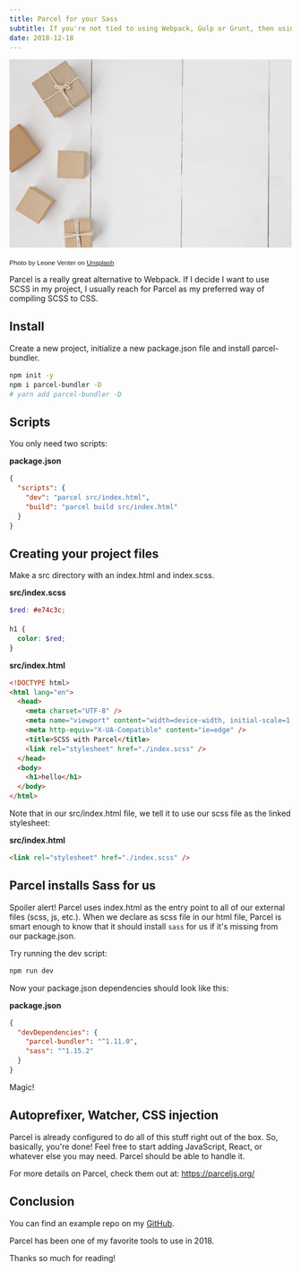 ```yaml
---
title: Parcel for your Sass
subtitle: If you're not tied to using Webpack, Gulp or Grunt, then using Parcel is one of the best ways to quickly set up a new SCSS project.
date: 2018-12-18
---
```


![Photo by Leone Venter on Unsplash](./parcel.jpg)

<small style="font-family: Karla, sans-serif;">Photo by Leone Venter on [Unsplash](https://unsplash.com/photos/mTkXSSScrzw)</small>

Parcel is a really great alternative to Webpack. If I decide I want to use SCSS in my project, I usually reach for Parcel as my preferred way of compiling SCSS to CSS.

## Install

Create a new project, initialize a new package.json file and install parcel-bundler.

```bash
npm init -y
npm i parcel-bundler -D
# yarn add parcel-bundler -D
```

## Scripts

You only need two scripts:

**package.json**

```json
{
  "scripts": {
    "dev": "parcel src/index.html",
    "build": "parcel build src/index.html"
  }
}
```

## Creating your project files

Make a src directory with an index.html and index.scss.

**src/index.scss**

```scss
$red: #e74c3c;

h1 {
  color: $red;
}
```

**src/index.html**

```html
<!DOCTYPE html>
<html lang="en">
  <head>
    <meta charset="UTF-8" />
    <meta name="viewport" content="width=device-width, initial-scale=1.0" />
    <meta http-equiv="X-UA-Compatible" content="ie=edge" />
    <title>SCSS with Parcel</title>
    <link rel="stylesheet" href="./index.scss" />
  </head>
  <body>
    <h1>hello</h1>
  </body>
</html>
```

Note that in our src/index.html file, we tell it to use our scss file as the linked stylesheet:

**src/index.html**

```html
<link rel="stylesheet" href="./index.scss" />
```

## Parcel installs Sass for us

Spoiler alert! Parcel uses index.html as the entry point to all of our external files (scss, js, etc.). When we declare as scss file in our html file, Parcel is smart enough to know that it should install `sass` for us if it's missing from our package.json.

Try running the dev script:

```bash
npm run dev
```

Now your package.json dependencies should look like this:

**package.json**

```json
{
  "devDependencies": {
    "parcel-bundler": "^1.11.0",
    "sass": "^1.15.2"
  }
}
```

Magic!

## Autoprefixer, Watcher, CSS injection

Parcel is already configured to do all of this stuff right out of the box.
So, basically, you're done! Feel free to start adding JavaScript, React, or whatever else you may need. Parcel should be able to handle it.

For more details on Parcel, check them out at: https://parceljs.org/

## Conclusion

You can find an example repo on my [GitHub](https://github.com/hellobrian/sass-recipes/tree/master/parcel).

Parcel has been one of my favorite tools to use in 2018.

Thanks so much for reading!
